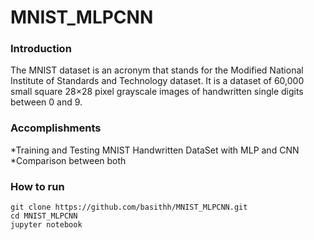 # MNIST_MLPCNN
### Introduction
The MNIST dataset is an acronym that stands for the Modified National Institute of Standards and Technology dataset. It is a dataset of 60,000 small square 28×28 pixel grayscale images of handwritten single digits between 0 and 9.
### Accomplishments
*Training and Testing MNIST Handwritten DataSet with MLP and CNN
*Comparison between both
### How to run

```
git clone https://github.com/basithh/MNIST_MLPCNN.git
cd MNIST_MLPCNN
jupyter notebook

```

